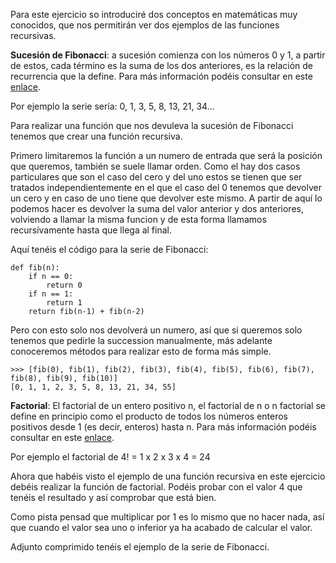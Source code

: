 Para este ejercicio so introduciré dos conceptos en matemáticas muy conocidos, que nos permitirán ver dos ejemplos de las funciones recursivas.

**Sucesión de Fibonacci**: a sucesión comienza con los números 0 y 1,​ a partir de estos, cada término es la suma de los dos anteriores, es la relación de recurrencia que la define. Para más información podéis consultar en este [enlace](https://es.wikipedia.org/wiki/Sucesi%C3%B3n_de_Fibonacci).

Por ejemplo la serie sería: 0, 1, 3, 5, 8, 13, 21, 34...

Para realizar una función que nos devuleva la sucesión de Fibonacci tenemos que crear una función recursiva.

Primero limitaremos la función a un numero de entrada que será la posición que queremos, también se suele llamar orden. Como el hay dos casos particulares que son el caso del cero y del uno estos se tienen que ser tratados independientemente en el que el caso del 0 tenemos que devolver un cero y en caso de uno tiene que devolver este mismo. A partir de aquí lo podemos hacer es devolver la suma del valor anterior y dos anteriores, volviendo a llamar la misma funcion y de esta forma llamamos recursivamente hasta que llega al final.

Aquí tenéis el código para la serie de Fibonacci:
```
def fib(n):
    if n == 0:
        return 0
    if n == 1:
        return 1
    return fib(n-1) + fib(n-2)
```

Pero con esto solo nos devolverá un numero, así que si queremos solo tenemos que pedirle la succession manualmente, más adelante conoceremos métodos para realizar esto de forma más simple.

```
>>> [fib(0), fib(1), fib(2), fib(3), fib(4), fib(5), fib(6), fib(7), fib(8), fib(9), fib(10)]
[0, 1, 1, 2, 3, 5, 8, 13, 21, 34, 55]
```

**Factorial**: El factorial de un entero positivo n, el factorial de n o n factorial se define en principio como el producto de todos los números enteros positivos desde 1 (es decir, enteros) hasta n. Para más información podéis consultar en este [enlace](https://es.wikipedia.org/wiki/Factorial).

Por ejemplo el factorial de 4! = 1 x 2 x 3 x 4 = 24

Ahora que habéis visto el ejemplo de una función recursiva en este ejercicio debéis realizar la función de factorial. Podéis probar con el valor 4 que tenéis el resultado y así comprobar que está bien.

Como pista pensad que multiplicar por 1 es lo mismo que no hacer nada, así que cuando el valor sea uno o inferior ya ha acabado de calcular el valor.

Adjunto comprimido tenéis el ejemplo de la serie de Fibonacci.
